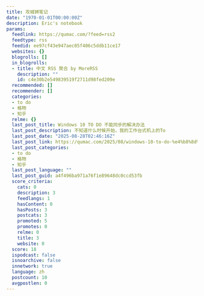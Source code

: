 ```yaml
---
title: 攻城狮笔记
date: "1970-01-01T00:00:00Z"
description: Eric's notebook
params:
  feedlink: https://qumac.com/?feed=rss2
  feedtype: rss
  feedid: ee97cf43e947aec05f406c5ddb11ce17
  websites: {}
  blogrolls: []
  in_blogrolls:
  - title: 中文 RSS 聚合 by MoreRSS
    description: ""
    id: c4e30b2e549839519f2711d98fed209e
  recommended: []
  recommender: []
  categories:
  - to do
  - 格物
  - 知乎
  relme: {}
  last_post_title: Windows 10 TO DO 不能同步的解决办法
  last_post_description: 不知道什么时候开始，我的工作台式机上的To
  last_post_date: "2025-08-28T02:46:16Z"
  last_post_link: https://qumac.com/2025/08/windows-10-to-do-%e4%b8%8d%e8%83%bd%e5%90%8c%e6%ad%a5%e7%9a%84%e8%a7%a3%e5%86%b3%e5%8a%9e%e6%b3%95/
  last_post_categories:
  - to do
  - 格物
  - 知乎
  last_post_language: ""
  last_post_guid: a4f496ba971a76f1e89648dc0ccd53fb
  score_criteria:
    cats: 0
    description: 3
    feedlangs: 1
    hasContent: 0
    hasPosts: 3
    postcats: 3
    promoted: 5
    promotes: 0
    relme: 0
    title: 3
    website: 0
  score: 18
  ispodcast: false
  isnoarchive: false
  innetwork: true
  language: zh
  postcount: 10
  avgpostlen: 0
---
```

